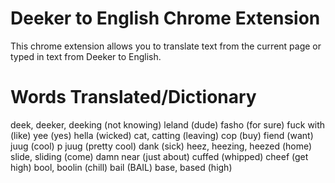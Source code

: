 # Deeker to English Chrome Extension
This chrome extension allows you to translate text from the current page or typed in text from Deeker to English.

# Words Translated/Dictionary
deek, deeker, deeking (not knowing)
leland (dude)
fasho (for sure)
fuck with (like)
yee (yes)
hella (wicked)
cat, catting (leaving)
cop (buy)
fiend (want)
juug (cool)
p juug (pretty cool)
dank (sick)
heez, heezing, heezed (home)
slide, sliding (come)
damn near (just about)
cuffed (whipped)
cheef (get high)
bool, boolin (chill)
bail (BAIL)
base, based (high)